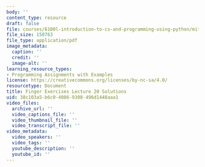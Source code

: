 ```yaml
---
body: ''
content_type: resource
draft: false
file: courses/6100l-introduction-to-cs-and-programming-using-python/mit6_100l_f22_ex20_sol.pdf
file_size: 150763
file_type: application/pdf
image_metadata:
  caption: ''
  credit: ''
  image-alt: ''
learning_resource_types:
- Programming Assignments with Examples
license: https://creativecommons.org/licenses/by-nc-sa/4.0/
resourcetype: Document
title: Finger Exercises Lecture 20 Solutions
uid: 38c103a5-b6c0-4086-9308-496d1448aaa1
video_files:
  archive_url: ''
  video_captions_file: ''
  video_thumbnail_file: ''
  video_transcript_file: ''
video_metadata:
  video_speakers: ''
  video_tags: ''
  youtube_description: ''
  youtube_id: ''
---
```

